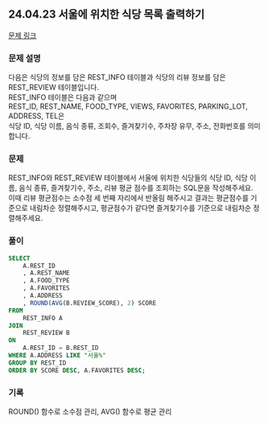 ## 24.04.23 서울에 위치한 식당 목록 출력하기

[문제 링크](https://school.programmers.co.kr/learn/courses/30/lessons/144853)
### 문제 설명
다음은 식당의 정보를 담은 REST_INFO 테이블과 식당의 리뷰 정보를 담은 REST_REVIEW 테이블입니다.  
REST_INFO 테이블은 다음과 같으며   
REST_ID, REST_NAME, FOOD_TYPE, VIEWS, FAVORITES, PARKING_LOT, ADDRESS, TEL은  
식당 ID, 식당 이름, 음식 종류, 조회수, 즐겨찾기수, 주차장 유무, 주소, 전화번호를 의미합니다.  

### 문제
REST_INFO와 REST_REVIEW 테이블에서 서울에 위치한 식당들의 식당 ID, 식당 이름, 음식 종류, 즐겨찾기수, 주소, 리뷰 평균 점수를 조회하는 SQL문을 작성해주세요.  
이때 리뷰 평균점수는 소수점 세 번째 자리에서 반올림 해주시고 결과는 평균점수를 기준으로 내림차순 정렬해주시고, 평균점수가 같다면 즐겨찾기수를 기준으로 내림차순 정렬해주세요.

### 풀이
```sql
SELECT
    A.REST_ID
    , A.REST_NAME
    , A.FOOD_TYPE
    , A.FAVORITES
    , A.ADDRESS
    , ROUND(AVG(B.REVIEW_SCORE), 2) SCORE
FROM 
    REST_INFO A
JOIN
    REST_REVIEW B
ON
    A.REST_ID = B.REST_ID
WHERE A.ADDRESS LIKE "서울%" 
GROUP BY REST_ID
ORDER BY SCORE DESC, A.FAVORITES DESC;
```

### 기록
ROUND() 함수로 소수점 관리, AVG() 함수로 평균 관리
